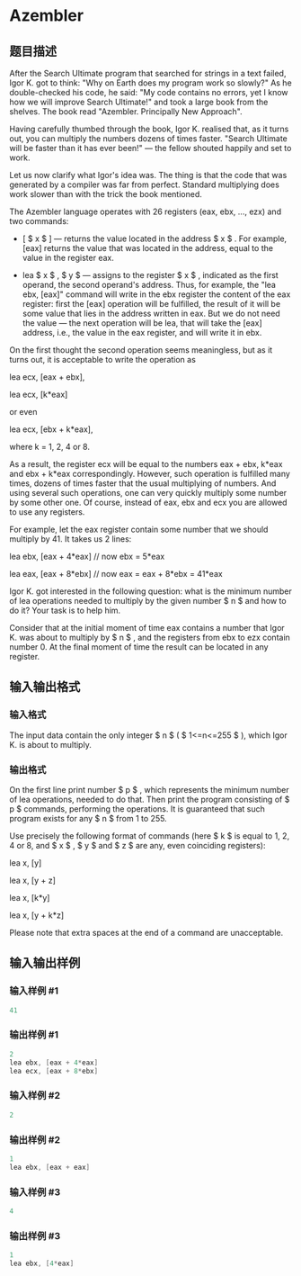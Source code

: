 # Azembler

## 题目描述

After the Search Ultimate program that searched for strings in a text failed, Igor K. got to think: "Why on Earth does my program work so slowly?" As he double-checked his code, he said: "My code contains no errors, yet I know how we will improve Search Ultimate!" and took a large book from the shelves. The book read "Azembler. Principally New Approach".

Having carefully thumbed through the book, Igor K. realised that, as it turns out, you can multiply the numbers dozens of times faster. "Search Ultimate will be faster than it has ever been!" — the fellow shouted happily and set to work.

Let us now clarify what Igor's idea was. The thing is that the code that was generated by a compiler was far from perfect. Standard multiplying does work slower than with the trick the book mentioned.

The Azembler language operates with 26 registers (eax, ebx, ..., ezx) and two commands:

- \[ $ x $ \] — returns the value located in the address $ x $ . For example, \[eax\] returns the value that was located in the address, equal to the value in the register eax.

- lea $ x $ , $ y $ — assigns to the register $ x $ , indicated as the first operand, the second operand's address. Thus, for example, the "lea ebx, \[eax\]" command will write in the ebx register the content of the eax register: first the \[eax\] operation will be fulfilled, the result of it will be some value that lies in the address written in eax. But we do not need the value — the next operation will be lea, that will take the \[eax\] address, i.e., the value in the eax register, and will write it in ebx.

On the first thought the second operation seems meaningless, but as it turns out, it is acceptable to write the operation as

lea ecx, \[eax + ebx\],

lea ecx, \[k\*eax\]

or even

lea ecx, \[ebx + k\*eax\],

where k = 1, 2, 4 or 8.

As a result, the register ecx will be equal to the numbers eax + ebx, k\*eax and ebx + k\*eax correspondingly. However, such operation is fulfilled many times, dozens of times faster that the usual multiplying of numbers. And using several such operations, one can very quickly multiply some number by some other one. Of course, instead of eax, ebx and ecx you are allowed to use any registers.

For example, let the eax register contain some number that we should multiply by 41. It takes us 2 lines:

lea ebx, \[eax + 4\*eax\] // now ebx = 5\*eax

lea eax, \[eax + 8\*ebx\] // now eax = eax + 8\*ebx = 41\*eax

Igor K. got interested in the following question: what is the minimum number of lea operations needed to multiply by the given number $ n $ and how to do it? Your task is to help him.

Consider that at the initial moment of time eax contains a number that Igor K. was about to multiply by $ n $ , and the registers from ebx to ezx contain number 0. At the final moment of time the result can be located in any register.

## 输入输出格式

### 输入格式

The input data contain the only integer $ n $ ( $ 1<=n<=255 $ ), which Igor K. is about to multiply.

### 输出格式

On the first line print number $ p $ , which represents the minimum number of lea operations, needed to do that. Then print the program consisting of $ p $ commands, performing the operations. It is guaranteed that such program exists for any $ n $ from 1 to 255.

Use precisely the following format of commands (here $ k $ is equal to 1, 2, 4 or 8, and $ x $ , $ y $ and $ z $ are any, even coinciding registers):

lea x, \[y\]

lea x, \[y + z\]

lea x, \[k\*y\]

lea x, \[y + k\*z\]

Please note that extra spaces at the end of a command are unacceptable.

## 输入输出样例

### 输入样例 #1

```cpp
41

```
### 输出样例 #1

```cpp
2
lea ebx, [eax + 4*eax]
lea ecx, [eax + 8*ebx]

```
### 输入样例 #2

```cpp
2

```
### 输出样例 #2

```cpp
1
lea ebx, [eax + eax]

```
### 输入样例 #3

```cpp
4

```
### 输出样例 #3

```cpp
1
lea ebx, [4*eax]

```
